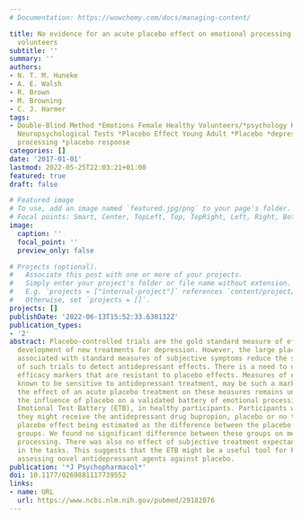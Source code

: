 ```yaml
---
# Documentation: https://wowchemy.com/docs/managing-content/

title: No evidence for an acute placebo effect on emotional processing in healthy
  volunteers
subtitle: ''
summary: ''
authors:
- N. T. M. Huneke
- A. E. Walsh
- R. Brown
- M. Browning
- C. J. Harmer
tags:
- Double-Blind Method *Emotions Female Healthy Volunteers/*psychology Humans Male
  Neuropsychological Tests *Placebo Effect Young Adult *Placebo *depression *emotional
  processing *placebo response
categories: []
date: '2017-01-01'
lastmod: 2022-05-25T22:03:21+01:00
featured: true
draft: false

# Featured image
# To use, add an image named `featured.jpg/png` to your page's folder.
# Focal points: Smart, Center, TopLeft, Top, TopRight, Left, Right, BottomLeft, Bottom, BottomRight.
image:
  caption: ''
  focal_point: ''
  preview_only: false

# Projects (optional).
#   Associate this post with one or more of your projects.
#   Simply enter your project's folder or file name without extension.
#   E.g. `projects = ["internal-project"]` references `content/project/deep-learning/index.md`.
#   Otherwise, set `projects = []`.
projects: []
publishDate: '2022-06-13T15:52:33.630132Z'
publication_types:
- '2'
abstract: Placebo-controlled trials are the gold standard measure of efficacy in the
  development of new treatments for depression. However, the large placebo effects
  associated with standard measures of subjective symptoms reduce the sensitivity
  of such trials to detect antidepressant effects. There is a need to develop novel
  efficacy markers that are resistant to placebo effects. Measures of emotional processing,
  known to be sensitive to antidepressant treatment, may be such a marker, although
  the effect of an acute placebo treatment on these measures remains unclear. We assessed
  the influence of placebo on a validated battery of emotional processing tasks, the
  Emotional Test Battery (ETB), in healthy participants. Participants were informed
  they might receive the antidepressant drug bupropion, placebo or no treatment, with
  placebo effect being estimated as the difference between the placebo and no treatment
  groups. We found no significant difference between these groups on measures of emotional
  processing. There was also no effect of subjective treatment expectancy on performance
  in the tasks. This suggests that the ETB might be a useful tool for Phase I trials
  assessing novel antidepressant agents against placebo.
publication: '*J Psychopharmacol*'
doi: 10.1177/0269881117739552
links:
- name: URL
  url: https://www.ncbi.nlm.nih.gov/pubmed/29182076
---
```

